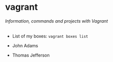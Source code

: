 # vagrant
###### Information, commands and projects with Vagrant
- List of my boxes: ```vagrant boxes list```

- John Adams
- Thomas Jefferson
